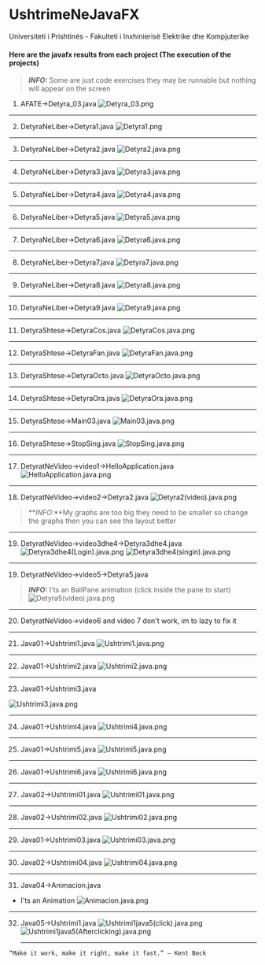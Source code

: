 # UshtrimeNeJavaFX

Universiteti i Prishtinës - Fakulteti i Inxhinierisë Elektrike dhe Kompjuterike

#### Here are the javafx results from each project (The execution of the projects)

> **_INFO:_** Some are just code exercises they may be runnable but nothing will appear on the screen




1. AFATE->Detyra_03.java
![Detyra_03.png](src%2Fmain%2Fresources%2Frez%2FDetyra_03.png)


****

2. DetyraNeLiber->Detyra1.java
![Detyra1.png](src%2Fmain%2Fresources%2Frez%2FDetyra1.png)

****

3. DetyraNeLiber->Detyra2.java
![Detyra2.java.png](src%2Fmain%2Fresources%2Frez%2FDetyra2.java.png)

****

4. DetyraNeLiber->Detyra3.java
![Detyra3.java.png](src%2Fmain%2Fresources%2Frez%2FDetyra3.java.png)


****
5. DetyraNeLiber->Detyra4.java
![Detyra4.java.png](src%2Fmain%2Fresources%2Frez%2FDetyra4.java.png)

****
6. DetyraNeLiber->Detyra5.java
![Detyra5.java.png](src%2Fmain%2Fresources%2Frez%2FDetyra5.java.png)
****

7. DetyraNeLiber->Detyra6.java
![Detyra6.java.png](src%2Fmain%2Fresources%2Frez%2FDetyra6.java.png)

****

8. DetyraNeLiber->Detyra7.java
 ![Detyra7.java.png](src%2Fmain%2Fresources%2Frez%2FDetyra7.java.png)

****

9. DetyraNeLiber->Detyra8.java
![Detyra8.java.png](src%2Fmain%2Fresources%2Frez%2FDetyra8.java.png)
****
10. DetyraNeLiber->Detyra9.java
![Detyra9.java.png](src%2Fmain%2Fresources%2Frez%2FDetyra9.java.png)
****
11. DetyraShtese->DetyraCos.java
![DetyraCos.java.png](src%2Fmain%2Fresources%2Frez%2FDetyraCos.java.png)
****
12. DetyraShtese->DetyraFan.java
![DetyraFan.java.png](src%2Fmain%2Fresources%2Frez%2FDetyraFan.java.png)
****
13. DetyraShtese->DetyraOcto.java
![DetyraOcto.java.png](src%2Fmain%2Fresources%2Frez%2FDetyraOcto.java.png)

****
14. DetyraShtese->DetyraOra.java
![DetyraOra.java.png](src%2Fmain%2Fresources%2Frez%2FDetyraOra.java.png)

****
15. DetyraShtese->Main03.java
![Main03.java.png](src%2Fmain%2Fresources%2Frez%2FMain03.java.png)

****
16. DetyraShtese->StopSing.java
![StopSing.java.png](src%2Fmain%2Fresources%2Frez%2FStopSing.java.png)

****
17. DetyratNeVideo->video1->HelloApplication.java
![HelloApplication.java.png](src%2Fmain%2Fresources%2Frez%2FHelloApplication.java.png)
****
18. DetyratNeVideo->video2->Detyra2.java
![Detyra2(video).java.png](src%2Fmain%2Fresources%2Frez%2FDetyra2%28video%29.java.png)
> **_INFO:_**My graphs are too big they need to be smaller so change the graphs then you can see the layout better
****
19. DetyratNeVideo->video3dhe4->Detyra3dhe4.java
![Detyra3dhe4(Login).java.png](src%2Fmain%2Fresources%2Frez%2FDetyra3dhe4%28Login%29.java.png)
![Detyra3dhe4(singin).java.png](src%2Fmain%2Fresources%2Frez%2FDetyra3dhe4%28singin%29.java.png)
****
19. DetyratNeVideo->video5->Detyra5.java
> **_INFO:_** I'ts an BallPane animation (click inside the pane to start)
![Detyra5(video).java.png](src%2Fmain%2Fresources%2Frez%2FDetyra5%28video%29.java.png)
****
20. DetyratNeVideo->video6 and video 7 don't work, im to lazy to fix it

****

21. Java01->Ushtrimi1.java
![Ushtrimi1.java.png](src%2Fmain%2Fresources%2Frez%2FUshtrimi1.java.png)

****
22. Java01->Ushtrimi2.java
![Ushtrimi2.java.png](src%2Fmain%2Fresources%2Frez%2FUshtrimi2.java.png)
****
23. Java01->Ushtrimi3.java

![Ushtrimi3.java.png](src%2Fmain%2Fresources%2Frez%2FUshtrimi3.java.png)
****
24. Java01->Ushtrimi4.java
![Ushtrimi4.java.png](src%2Fmain%2Fresources%2Frez%2FUshtrimi4.java.png)
****
25. Java01->Ushtrimi5.java
![Ushtrimi5.java.png](src%2Fmain%2Fresources%2Frez%2FUshtrimi5.java.png)

****
26. Java01->Ushtrimi6.java
![Ushtrimi6.java.png](src%2Fmain%2Fresources%2Frez%2FUshtrimi6.java.png)
****

27. Java02->Ushtrimi01.java
![Ushtrimi01.java.png](src%2Fmain%2Fresources%2Frez%2FUshtrimi01.java.png)
****

28.  Java02->Ushtrimi02.java
![Ushtrimi02.java.png](src%2Fmain%2Fresources%2Frez%2FUshtrimi02.java.png)
****
29. Java01->Ushtrimi03.java
![Ushtrimi03.java.png](src%2Fmain%2Fresources%2Frez%2FUshtrimi03.java.png)
****
30. Java02->Ushtrimi04.java
![Ushtrimi04.java.png](src%2Fmain%2Fresources%2Frez%2FUshtrimi04.java.png)

****
31.  Java04->Animacion.java
* I'ts an Animation 
![Animacion.java.png](src%2Fmain%2Fresources%2Frez%2FAnimacion.java.png)

****
32. Java05->Ushtrimi1.java
![Ushtrimi1java5(click).java.png](src%2Fmain%2Fresources%2Frez%2FUshtrimi1java5%28click%29.java.png)
![Ushtrimi1java5(Afterclicking).java.png](src%2Fmain%2Fresources%2Frez%2FUshtrimi1java5%28Afterclicking%29.java.png)

    ****
```
“Make it work, make it right, make it fast.” – Kent Beck
```

